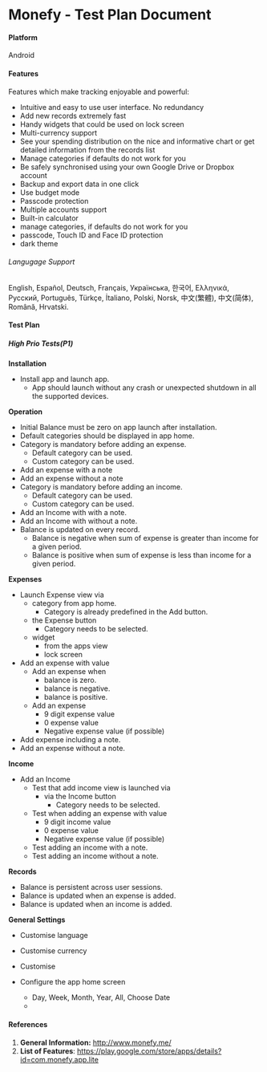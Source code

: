 # **Monefy** - Test Plan Document

#### Platform
Android

#### Features
Features which make tracking enjoyable and powerful:
- Intuitive and easy to use user interface. No redundancy
- Add new records extremely fast
- Handy widgets that could be used on lock screen
- Multi-currency support
- See your spending distribution on the nice and informative chart or get detailed information from the records list
- Manage categories if defaults do not work for you
- Be safely synchronised using your own Google Drive or Dropbox account
- Backup and export data in one click
- Use budget mode
- Passcode protection
- Multiple accounts support
- Built-in calculator
- manage categories, if defaults do not work for you
- passcode, Touch ID and Face ID protection
- dark theme



###### Langugage Support
English, Español, Deutsch, Français, Українська, 한국어, Ελληνικά, Русский, Português, Türkçe, İtaliano, Polski, Norsk, 中文(繁體), 中文(简体), Română, Hrvatski.

#### Test Plan

##### High Prio Tests(P1)

**Installation**
- Install app and launch app.
  - App should launch without any crash or unexpected shutdown in all the supported devices.

**Operation**
- Initial Balance must be zero on app launch after installation.
- Default categories should be displayed in app home.
- Category is mandatory before adding an expense.
  - Default category can be used.
  - Custom category can be used.
- Add an expense with a note
- Add an expense without a note
- Category is mandatory before adding an income.
  - Default category can be used.
  - Custom category can be used.
- Add an Income with with a note.
- Add an Income with without a note.
- Balance is updated on every record.
  - Balance is negative when sum of expense is greater than income for a given period.
  - Balance is positive when sum of expense is less than income for a given period.


**Expenses**

  - Launch Expense view via
    - category from app home.
      - Category is already predefined in the Add button.
    - the Expense button
      - Category needs to be selected.
    - widget
      - from the apps view
      - lock screen
  - Add an expense with value
    - Add an expense when
      - balance is zero.
      - balance is negative.
      - balance is positive.
    - Add an expense
      - 9 digit expense value
      - 0 expense value
      - Negative expense value (if possible)
  - Add expense including a note.
  - Add an expense without a note.


**Income**
- Add an Income
  - Test that add income view is launched via
    - via the Income button
      - Category needs to be selected.
  - Test when adding an expense with value
      - 9 digit income value
      - 0 expense value
      - Negative expense value (if possible)
  - Test adding an income with a note.
  - Test adding an income without a note.

**Records**


- Balance is persistent across user sessions.
- Balance is updated when an expense is added.
- Balance is updated when an income is added.




**General Settings**

- Customise language
- Customise currency
- Customise


- Configure the app home screen
  - Day, Week, Month, Year, All, Choose Date
  -





#### References

1. **General Information:** http://www.monefy.me/
2. **List of Features**: https://play.google.com/store/apps/details?id=com.monefy.app.lite
